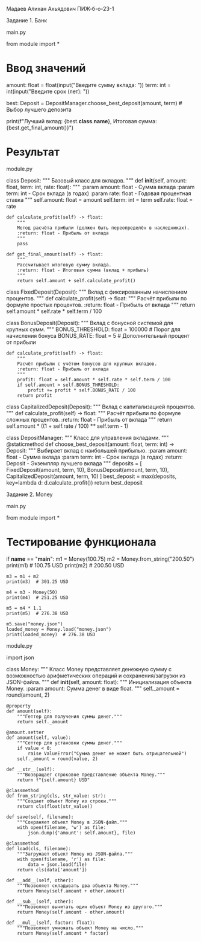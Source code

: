 Мадаев Алихан Ахьядович
ПИЖ-б-о-23-1

Задание 1. Банк

main.py

from module import *

# Ввод значений
amount: float = float(input("Введите сумму вклада: "))
term: int = int(input("Введите срок (лет): "))

best: Deposit = DepositManager.choose_best_deposit(amount, term) # Выбор лучшего депозита

print(f"Лучший вклад: {best.__class__.__name__}, Итоговая сумма: {best.get_final_amount()}")
# Результат


module.py


class Deposit:
    """
    Базовый класс для вкладов.
    """
    def __init__(self, amount: float, term: int, rate: float):
        """
        :param amount: float - Сумма вклада
        :param term: int - Срок вклада (в годах)
        :param rate: float - Годовая процентная ставка
        """
        self.amount: float = amount
        self.term: int = term
        self.rate: float = rate

    def calculate_profit(self) -> float:
        """
        Метод расчёта прибыли (должен быть переопределён в наследниках).
        :return: float - Прибыль от вклада
        """
        pass

    def get_final_amount(self) -> float:
        """
        Рассчитывает итоговую сумму вклада.
        :return: float - Итоговая сумма (вклад + прибыль)
        """
        return self.amount + self.calculate_profit()


class FixedDeposit(Deposit):
    """
    Вклад с фиксированным начислением процентов.
    """
    def calculate_profit(self) -> float:
        """
        Расчёт прибыли по формуле простых процентов.
        :return: float - Прибыль от вклада
        """
        return self.amount * self.rate * self.term / 100


class BonusDeposit(Deposit):
    """
    Вклад с бонусной системой для крупных сумм.
    """
    BONUS_THRESHOLD: float = 100000  # Порог для начисления бонуса
    BONUS_RATE: float = 5  # Дополнительный процент от прибыли

    def calculate_profit(self) -> float:
        """
        Расчёт прибыли с учётом бонусов для крупных вкладов.
        :return: float - Прибыль от вклада
        """
        profit: float = self.amount * self.rate * self.term / 100
        if self.amount > self.BONUS_THRESHOLD:
            profit += profit * self.BONUS_RATE / 100
        return profit


class CapitalizedDeposit(Deposit):
    """
    Вклад с капитализацией процентов.
    """
    def calculate_profit(self) -> float:
        """
        Расчёт прибыли по формуле сложных процентов.
        :return: float - Прибыль от вклада
        """
        return self.amount * ((1 + self.rate / 100) ** self.term - 1)


class DepositManager:
    """
    Класс для управления вкладами.
    """
    @staticmethod
    def choose_best_deposit(amount: float, term: int) -> Deposit:
        """
        Выбирает вклад с наибольшей прибылью.
        :param amount: float - Сумма вклада
        :param term: int - Срок вклада (в годах)
        :return: Deposit - Экземпляр лучшего вклада
        """
        deposits = [
            FixedDeposit(amount, term, 10),
            BonusDeposit(amount, term, 10),
            CapitalizedDeposit(amount, term, 10)
        ]
        best_deposit = max(deposits, key=lambda d: d.calculate_profit())
        return best_deposit


Задание 2. Money

main.py

from module import *
# Тестирование функционала
if __name__ == "__main__":
    m1 = Money(100.75)
    m2 = Money.from_string("200.50")
    print(m1)  # 100.75 USD
    print(m2)  # 200.50 USD
    
    m3 = m1 + m2
    print(m3)  # 301.25 USD
    
    m4 = m3 - Money(50)
    print(m4)  # 251.25 USD
    
    m5 = m4 * 1.1
    print(m5)  # 276.38 USD
    
    m5.save("money.json")
    loaded_money = Money.load("money.json")
    print(loaded_money)  # 276.38 USD


module.py

import json

class Money:
    """
    Класс Money представляет денежную сумму с возможностью арифметических операций
    и сохранения/загрузки из JSON-файла.
    """
    def __init__(self, amount: float):
        """
        Инициализация объекта Money.
        :param amount: Сумма денег в виде float.
        """
        self._amount = round(amount, 2)
    
    @property
    def amount(self):
        """Геттер для получения суммы денег."""
        return self._amount
    
    @amount.setter
    def amount(self, value):
        """Сеттер для установки суммы денег."""
        if value < 0:
            raise ValueError("Сумма денег не может быть отрицательной")
        self._amount = round(value, 2)
    
    def __str__(self):
        """Возвращает строковое представление объекта Money."""
        return f"{self.amount} USD"
    
    @classmethod
    def from_string(cls, str_value: str):
        """Создает объект Money из строки."""
        return cls(float(str_value))
    
    def save(self, filename):
        """Сохраняет объект Money в JSON-файл."""
        with open(filename, 'w') as file:
            json.dump({'amount': self.amount}, file)
    
    @classmethod
    def load(cls, filename):
        """Загружает объект Money из JSON-файла."""
        with open(filename, 'r') as file:
            data = json.load(file)
        return cls(data['amount'])
    
    def __add__(self, other):
        """Позволяет складывать два объекта Money."""
        return Money(self.amount + other.amount)
    
    def __sub__(self, other):
        """Позволяет вычитать один объект Money из другого."""
        return Money(self.amount - other.amount)
    
    def __mul__(self, factor: float):
        """Позволяет умножать объект Money на число."""
        return Money(self.amount * factor)
    
